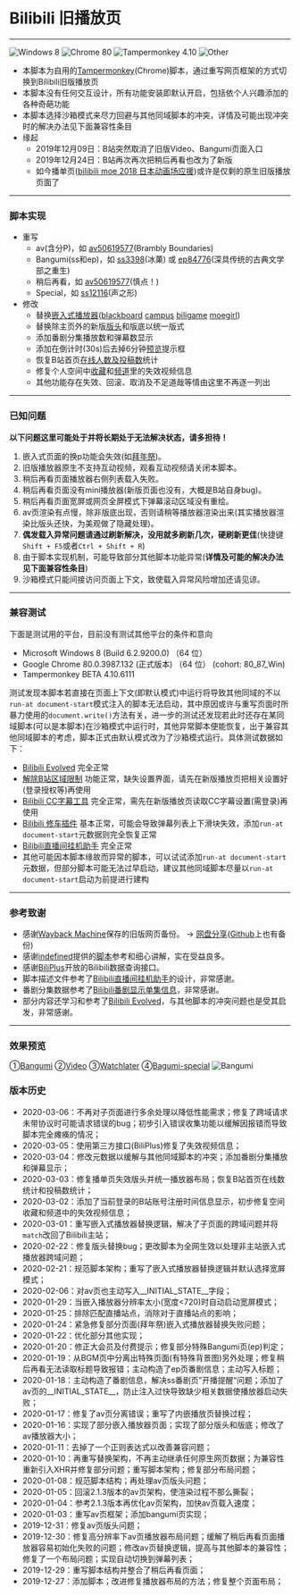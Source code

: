 # Bilibili 旧播放页
---
![Windows 8](https://img.shields.io/badge/Windows_8-compatible-green.svg?longCache=true) ![Chrome 80](https://img.shields.io/badge/Chrome_80-compatible-green.svg?longCache=true) ![Tampermonkey 4.10](https://img.shields.io/badge/Tampermonkey_4.10-compatible-green.svg?longCache=true) ![Other](https://img.shields.io/badge/Other-unknown-red.svg?longCache=true)
- 本脚本为自用的[Tampermonkey](https://www.tampermonkey.net/)(Chrome)脚本，通过重写网页框架的方式切换到Bilibili旧版播放页
- 本脚本没有任何交互设计，所有功能安装即默认开启，包括依个人兴趣添加的各种奇葩功能
- 本脚本选择沙箱模式来尽力回避与其他同域脚本的冲突，详情及可能出现冲突时的解决办法见下面兼容性条目
- 缘起
   + 2019年12月09日：B站突然取消了旧版Video、Bangumi页面入口
   + 2019年12月24日：B站再次再次把稍后再看也改为了新版
   + 如今播单页([bilibili moe 2018 日本动画场应援](https://www.bilibili.com/playlist/video/pl769))或许是仅剩的原生旧版播放页面了

---
### 脚本实现
- 重写
   + av(含分P)，如 [av50619577](https://www.bilibili.com/video/av50619577)(Brambly Boundaries)
   + Bangumi(ss和ep)，如 [ss3398](https://www.bilibili.com/bangumi/play/ss3398)(冰菓) 或 [ep84776](https://www.bilibili.com/bangumi/play/ep84776)(深具传统的古典文学部之重生)
   + 稍后再看，如 [av50619577](https://www.bilibili.com/watchlater/#/av50619577/p1)(慎点！)
   + Special，如 [ss12116](https://www.bilibili.com/bangumi/play/ss12116/)(声之形)
- 修改
   + 替换[嵌入式播放器](https://greasyfork.org/zh-CN/forum/uploads/editor/mo/76f0wjjv4k1w.jpg)([blackboard](https://www.bilibili.com/blackboard/topic/activity-2020bangumiQ1_web.html) [campus](https://campus.bilibili.com/index.html) [biligame](https://www.biligame.com/detail/?id=101644) [moegirl](https://zh.moegirl.org/%E4%B8%9C%E6%96%B9M-1%E6%BC%AB%E6%89%8D))
   + 替换除主页外的新版[版头](https://greasyfork.org/zh-CN/forum/uploads/editor/4x/ntcyt7zzdzdu.jpg)和版底以统一版式
   + 添加番剧分集播放数和弹幕数显示
   + 添加在倒计时(30s)后去掉6分钟[预览](https://greasyfork.org/zh-CN/forum/uploads/editor/hv/kyxr9nt8gsja.jpg)提示框
   + 恢复B站首页[在线人数及投稿数](https://greasyfork.org/zh-CN/forum/uploads/editor/zj/n7yg4qxngxd1.png)统计
   + 修复个人空间中[收藏](https://greasyfork.org/zh-CN/forum/uploads/editor/ca/ohatx7xxuk5k.png)和[频道](https://greasyfork.org/zh-CN/forum/uploads/editor/pt/5g52iq0yirlm.png)里的失效视频信息
   + 其他功能存在失效、回滚、取消及不足道哉等情由这里不再逐一列出

---
### 已知问题
**以下问题这里可能处于并将长期处于无法解决状态，请多担待！**
1. 嵌入式页面的换p功能会失效(如[拜年祭](https://www.bilibili.com/blackboard/bnj2020.html))。
2. 旧版播放器原生不支持互动视频，观看互动视频请关闭本脚本。
3. 稍后再看页面播放器右侧列表载入失败。
4. 稍后再看页面没有mini播放器(新版页面也没有，大概是B站自身bug)。
5. 稍后再看页面宽屏或网页全屏模式下弹幕滚动区域没有重绘。
6. av页渲染有点慢，除非版底出现，否则请稍等播放器渲染出来(其实播放器渲染比版头还快，为美观做了隐藏处理)。
7. **偶发载入异常问题请通过刷新解决，没用就多刷新几次，硬刷新更佳**(快捷键`Shift + F5`或者`Ctrl + Shift + R`)
8. 由于脚本实现机制，可能导致部分其他脚本功能异常(**详情及可能的解决办法见下面兼容性条目**)
9. 沙箱模式只能间接访问页面上下文，致使载入异常风险增加还请见谅。

---
### 兼容测试
下面是测试用的平台，目前没有测试其他平台的条件和意向
- Microsoft Windows 8 (Build 6.2.9200.0) （64 位）
- Google Chrome 80.0.3987.132 (正式版本) （64 位） (cohort: 80_87_Win)
- Tampermonkey BETA 4.10.6111

测试发现本脚本若直接在页面上下文(即默认模式)中运行将导致其他同域的不以`run-at document-start`模式注入的脚本无法启动，其中原因或许与重写页面时所暴力使用的`document.write()`方法有关，进一步的测试还发现若此时还存在某同域脚本(可以是本脚本)在沙箱模式中运行时，其他异常脚本便能恢复，出于兼容其他同域脚本的考虑，脚本正式由默认模式改为了沙箱模式运行。具体测试数据如下：
- [Bilibili Evolved](https://github.com/the1812/Bilibili-Evolved) 完全正常
- [解除B站区域限制](https://greasyfork.org/scripts/25718) 功能正常，缺失设置界面，请先在新版播放页把相关设置好(登录授权等)再使用
- [Bilibili CC字幕工具](https://greasyfork.org/scripts/378513) 完全正常，需先在新版播放页读取CC字幕设置(需登录)再使用
- [Bilibili 修车插件](https://greasyfork.org/scripts/374449) 基本正常，可能会导致弹幕列表上下滑块失效，添加`run-at document-start`元数据则完全恢复正常
- [Bilibili直播间挂机助手](https://github.com/SeaLoong/Bilibili-LRHH) 完全正常
- 其他可能因本脚本缘故而异常的脚本，可以试试添加`run-at document-start`元数据，但部分脚本可能无法过早启动，建议其他同域脚本尽量以`run-at document-start`启动为前提进行建构

---
### 参考致谢
- 感谢[Wayback Machine](https://archive.org/web/)保存的旧版网页备份。 → [网盘分享](https://pan.bnu.edu.cn/l/toTT4q)([Github](https://github.com/MotooriKashin/Bilibili-Old/tree/master/bilibili)上也有备份)
- 感谢[indefined](https://github.com/indefined)提供的[脚本](https://github.com/indefined/UserScripts/tree/master/bilibiliOldPlayer)参考和细心讲解，实在受益良多。
- 感谢[BiliPlus](https://www.biliplus.com/)开放的Bilibili数据查询接口。
- 脚本描述文件参考了[Bilibili直播间挂机助手](https://github.com/SeaLoong/Bilibili-LRHH)的设计，非常感谢。
- 番剧分集数据参考了[Bilibili番剧显示单集信息](https://greasyfork.org/scripts/37970)，非常感谢。
- 部分内容还学习和参考了[Bilibili Evolved](https://github.com/the1812/Bilibili-Evolved)，与其他脚本的冲突问题也是受其启发，非常感谢。

---
### 效果预览
①[Bangumi](https://greasyfork.org/zh-CN/forum/uploads/editor/eh/valwnnnfyrpx.jpg) ②[Video](https://greasyfork.org/zh-CN/forum/uploads/editor/3i/lts2zojlzla4.jpg) ③[Watchlater](https://greasyfork.org/zh-CN/forum/uploads/editor/xc/tiah7eq7uxcq.jpg) ④[Bagumi-special](https://greasyfork.org/zh-CN/forum/uploads/editor/el/ekipssyk5445.jpg)
![Bangumi](https://greasyfork.org/zh-CN/forum/uploads/editor/om/l1wtk3aohb35.png)
### 版本历史
- 2020-03-06：不再对子页面进行多余处理以降低性能需求；修复了跨域请求未带协议时可能请求错误的bug；初步引入错误收集功能以缓解因报错而导致脚本完全瘫痪的情况；
- 2020-03-05：使用第三方接口(BiliPlus)修复了失效视频信息；
- 2020-03-04：修改元数据以缓解与其他同域脚本的冲突；添加番剧分集播放和弹幕显示；
- 2020-03-03：修复播单页失效版头并统一播放器布局；恢复B站首页在线数统计和投稿数统计；
- 2020-03-02：添加了当前登录的B站账号注册时间信息显示，初步修复空间收藏和频道中的失效视频信息；
- 2020-03-01：重写嵌入式播放器替换逻辑，解决了子页面的跨域问题并将`match`改回了Bilibili主站；
- 2020-02-22：修复版头替换bug；更改脚本为全网生效以处理非主站嵌入式播放器跨域问题；
- 2020-02-21：规范脚本架构；重写了嵌入式播放器替换逻辑并默认选择宽屏模式；
- 2020-02-06：对av页也主动写入__INITIAL_STATE__字段；
- 2020-01-29：当嵌入播放器分辨率太小(宽度<720)时自动启动宽屏模式；
- 2020-01-25：排除匹配直播站点，消除对于直播站点的影响；
- 2020-01-24：紧急修复部分页面(拜年祭)嵌入式播放器替换失败问题；
- 2020-01-22：优化部分其他实现；
- 2020-01-20：修正大会员及付费提示；修复部分特殊Bangumi页(ep)判定；
- 2020-01-19：从BGM页中分离出特殊页面(有特殊背景图)另外处理；修复稍后再看无法读取标题导致报错；主动构造了ep页番剧信息；主动写入标题；
- 2020-01-18：主动构造了番剧信息，解决ss番剧页”开播提醒“问题；添加了av页的__INITIAL_STATE__，防止注入过快导致缺少相关数据使播放器启动失败；
- 2020-01-17：修复了av页分离错误；重写了内嵌播放页替换过程；
- 2020-01-16：实现了部分嵌入播放器页面；实现了部分版头和版底；修改了av播放器大小；
- 2020-01-11：去掉了一个正则表达式以改善兼容问题；
- 2020-01-10：再重写替换架构，不再主动继承任何原生网页数据；为兼容性重新引入XHR并修复部分问题；重写脚本架构；修复部分布局问题；
- 2020-01-08：规范脚本结构；再处理av页版头问题；
- 2020-01-05：回滚2.1.3版本的av页架构，使渲染过程不那么撕裂；
- 2020-01-04：参考2.1.3版本再优化av页架构，加快av页载入速度；
- 2020-01-03：重写av页框架；添加bangumi页实现；
- 2019-12-31：修复av页版头问题；
- 2019-12-30：修复高分辨率下av页播放器布局问题；缓解了稍后再看页面播放器容易初始化失败的问题；修改av页替换逻辑，提高与其他脚本的兼容性；修复了一个布局问题；实现自动切换到弹幕列表；
- 2019-12-29：重写脚本结构并整合了稍后再看页面；
- 2019-12-27：添加脚本；改进修复播放器布局的方法；修复整个页面布局；
